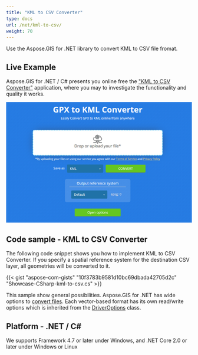 ```yaml
---
title: "KML to CSV Converter"
type: docs
url: /net/kml-to-csv/
weight: 70
---
```


Use the Aspose.GIS for .NET library to convert KML to CSV file fromat.

## **Live Example**

Aspose.GIS for .NET / C# presents you online free the ["KML to CSV Converter"](https://products.aspose.app/gis/conversion/kml-to-csv) application, where you may to investigate the functionality and quality it works.

![KML to CSV Converter App](conversion.png)

## **Code sample - KML to CSV Converter**

The following code snippet shows you how to implement KML to CSV Converter. If you specify a spatial reference system for the destination CSV layer, all geometries will be converted to it. 

{{< gist "aspose-com-gists" "10f3783b9581d10bc69dbada42705d2c" "Showcase-CSharp-kml-to-csv.cs" >}}

This sample show general possibilities. Aspose.GIS for .NET has wide options to [convert files](https://docs.aspose.com/gis/net/vector-layers/). Each vector-based format has its own read/write options which is inherited from the [DriverOptions](https://apireference.aspose.com/gis/net/aspose.gis/driveroptions) class.

## **Platform - .NET / C#**

We supports Framework 4.7 or later under Windows, and .NET Core 2.0 or later under Windows or Linux
